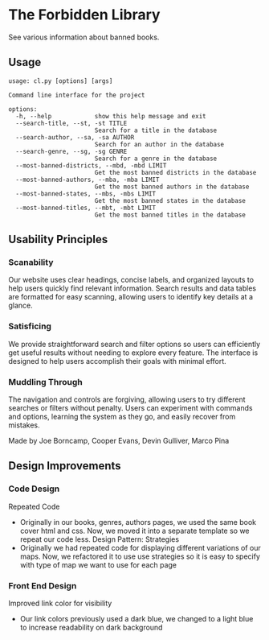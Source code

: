 # The Forbidden Library
See various information about banned books.

## Usage

```
usage: cl.py [options] [args]

Command line interface for the project

options:
  -h, --help            show this help message and exit
  --search-title, --st, -st TITLE
                        Search for a title in the database
  --search-author, --sa, -sa AUTHOR
                        Search for an author in the database
  --search-genre, --sg, -sg GENRE
                        Search for a genre in the database
  --most-banned-districts, --mbd, -mbd LIMIT
                        Get the most banned districts in the database
  --most-banned-authors, --mba, -mba LIMIT
                        Get the most banned authors in the database
  --most-banned-states, --mbs, -mbs LIMIT
                        Get the most banned states in the database
  --most-banned-titles, --mbt, -mbt LIMIT
                        Get the most banned titles in the database
```

## Usability Principles

### Scanability
Our website uses clear headings, concise labels, and organized layouts to help users quickly find relevant information. Search results and data tables are formatted for easy scanning, allowing users to identify key details at a glance.

### Satisficing
We provide straightforward search and filter options so users can efficiently get useful results without needing to explore every feature. The interface is designed to help users accomplish their goals with minimal effort.

### Muddling Through
The navigation and controls are forgiving, allowing users to try different searches or filters without penalty. Users can experiment with commands and options, learning the system as they go, and easily recover from mistakes.

Made by Joe Borncamp, Cooper Evans, Devin Gulliver, Marco Pina

## Design Improvements

### Code Design
Repeated Code
- Originally in our books, genres, authors pages, we used the same book cover html and css. Now, we moved it into a separate template so we repeat our code less.
Design Pattern: Strategies
- Originally we had repeated code for displaying different variations of our maps. Now, we refactored it to use use strategies so it is easy to specify with type of map we want to use for each page
### Front End Design
Improved link color for visibility
- Our link colors previously used a dark blue, we changed to a light blue to increase readability on dark background
